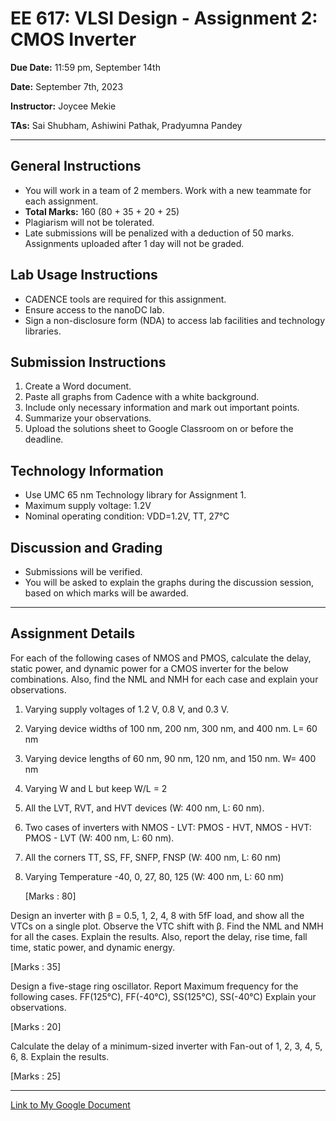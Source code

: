 # EE 617: VLSI Design - Assignment 2: CMOS Inverter

**Due Date:** 11:59 pm, September 14th

**Date:** September 7th, 2023

**Instructor:** Joycee Mekie

**TAs:** Sai Shubham, Ashiwini Pathak, Pradyumna Pandey

---

## General Instructions

- You will work in a team of 2 members. Work with a new teammate for each assignment.
- **Total Marks:** 160 (80 + 35 + 20 + 25)
- Plagiarism will not be tolerated.
- Late submissions will be penalized with a deduction of 50 marks. Assignments uploaded after 1 day will not be graded.

## Lab Usage Instructions

- CADENCE tools are required for this assignment.
- Ensure access to the nanoDC lab.
- Sign a non-disclosure form (NDA) to access lab facilities and technology libraries.

## Submission Instructions

1. Create a Word document.
2. Paste all graphs from Cadence with a white background.
3. Include only necessary information and mark out important points.
4. Summarize your observations.
5. Upload the solutions sheet to Google Classroom on or before the deadline.

## Technology Information

- Use UMC 65 nm Technology library for Assignment 1.
- Maximum supply voltage: 1.2V
- Nominal operating condition: VDD=1.2V, TT, 27°C

## Discussion and Grading

- Submissions will be verified.
- You will be asked to explain the graphs during the discussion session, based on which marks will be awarded.

---

## Assignment Details

For each of the following cases of NMOS and PMOS, calculate the delay, static power, and dynamic power for a CMOS inverter for the below combinations. Also, find the NML and NMH for each case and explain your observations. 

1. Varying supply voltages of 1.2 V, 0.8 V, and 0.3 V. 

2. Varying device widths of 100 nm, 200 nm, 300 nm, and 400 nm. L= 60 nm

3. Varying device lengths of 60 nm, 90 nm, 120 nm, and 150 nm. W= 400 nm

4. Varying W and L but keep W/L = 2

5. All the LVT, RVT, and HVT devices (W: 400 nm, L: 60 nm).

6. Two cases of inverters with NMOS - LVT: PMOS - HVT, NMOS - HVT: PMOS - LVT (W: 400 nm, L: 60 nm).

7. All the corners TT, SS, FF, SNFP, FNSP (W: 400 nm, L: 60 nm)

8. Varying Temperature -40, 0, 27, 80, 125 (W: 400 nm, L: 60 nm)

   [Marks : 80]

Design an inverter with β = 0.5, 1, 2, 4, 8 with 5fF load, and show all the VTCs on a single plot. Observe the VTC shift with β.
Find the NML and NMH for all the cases. Explain the results. Also, report the delay, rise time, fall time, static power, and dynamic energy.

[Marks : 35]

Design a five-stage ring oscillator. Report Maximum frequency for the following cases. 
FF(125℃), FF(-40℃), SS(125℃), SS(-40℃)
Explain your observations.

[Marks : 20]

Calculate the delay of a minimum-sized inverter with Fan-out of 1, 2, 3, 4, 5, 6, 8. Explain the results.

[Marks : 25]

---

[Link to My Google Document](https://docs.google.com/document/d/1WxOBJtKsvXWUS_HvDQJtJGyJgmDat1aa6TmuxPfPxf8/edit?usp=sharing)

